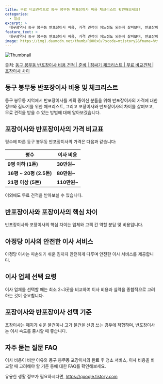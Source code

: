```yaml
---
title: 무료 비교견적으로 동구 봉무동 반포장이사 비용 체크리스트 확인해보세요!
categories:
  - 일상
excerpt: >
  대구광역시 동구 봉무동 반포장이사 비용, 가격 견적이 어느정도 되는지 살펴보며, 반포장이사를 준비함에 있어 짐싸기 준비 체크리스트가 무엇인지 보겠습니다. 마지막으로 포장이사와 차이점을 통해 무료 비교견적으로 어떤 것이 더 합리적인 선택인지 공유 드립니다.동구 봉무동 포장이사 견적 샘플 보기 👈 클릭동구 봉무동 포장이사 가격 살펴보기 👈 클릭동구 봉무동 반포장이사 평균 이사 비용평수동구 봉무동 평균 이사 비용원룸 이사9평 이하 (1톤)30만원~투룸/쓰리룸 이사16평 ~ 20평 (2.5톤)80만원~쓰리룸 이사21평 (5톤) ~110만원~우리집 무료 이사견적 받기 👈 클릭포장 vs 반포장: 핵심 차이점포장이사는 전반적인 이사를 담당하며 안정적이지만, 반포장이사는 업체와 고객이 역할을 나누어 진행되어 비용..
feature_text: >
  대구광역시 동구 봉무동 반포장이사 비용, 가격 견적이 어느정도 되는지 살펴보며, 반포장이사를 준비함에 있어 짐싸기 준비 체크리스트가 무엇인지 보겠습니다. 마지막으로 포장이사와 차이점을 통해 무료 비교견적으로 어떤 것이 더 합리적인 선택인지 공유 드립니다.동구 봉무동 포장이사 견적 샘플 보기 👈 클릭동구 봉무동 포장이사 가격 살펴보기 👈 클릭동구 봉무동 반포장이사 평균 이사 비용평수동구 봉무동 평균 이사 비용원룸 이사9평 이하 (1톤)30만원~투룸/쓰리룸 이사16평 ~ 20평 (2.5톤)80만원~쓰리룸 이사21평 (5톤) ~110만원~우리집 무료 이사견적 받기 👈 클릭포장 vs 반포장: 핵심 차이점포장이사는 전반적인 이사를 담당하며 안정적이지만, 반포장이사는 업체와 고객이 역할을 나누어 진행되어 비용..
image: https://img1.daumcdn.net/thumb/R800x0/?scode=mtistory2&fname=https%3A%2F%2Fblog.kakaocdn.net%2Fdn%2FbWg11Q%2FbtsHbhG09Hi%2Fhtm0OGKpYL9LkgD4txk5x1%2Fimg.webp
---
```


![Thumbnail](https://img1.daumcdn.net/thumb/R800x0/?scode=mtistory2&fname=https%3A%2F%2Fblog.kakaocdn.net%2Fdn%2FbWg11Q%2FbtsHbhG09Hi%2Fhtm0OGKpYL9LkgD4txk5x1%2Fimg.webp)

<p>출처: <a href="https://qoogle.tistory.com/9601" rel="dofollow">동구 봉무동 반포장이사 비용 견적 | 준비 | 짐싸기 체크리스트 | 무료 비교견적 | 포장이사 차이</a> </p>

## 동구 봉무동 반포장이사 비용 및 체크리스트

동구 봉무동 지역에서 반포장이사를 계획 중이신 분들을 위해 반포장이사의 가격에 대한 정보와 짐싸기를 위한 체크리스트, 그리고 포장이사와
반포장이사의 차이를 살펴보고, 무료 견적을 받을 수 있는 방법에 대해 알아보겠습니다.

## **포장이사와 반포장이사의 가격 비교표**

평수에 따른 동구 봉무동 반포장이사의 가격은 다음과 같습니다:

**평수** | **이사 비용**  
---|---  
**9평 이하 (1톤)** | **30만원~**  
**16평 ~ 20평 (2.5톤)** | **80만원~**  
**21평 이상 (5톤)** | **110만원~**  
  
이외에도 무료 견적을 받아보실 수 있습니다.

## **반포장이사와 포장이사의 핵심 차이**

반포장이사와 포장이사의 핵심 차이는 업체와 고객 간 역할 분담 및 비용입니다.

## **아정당 이사의 안전한 이사 서비스**

아정당 이사는 파손되기 쉬운 짐까지 안전하게 다루며 안전한 이사 서비스를 제공합니다.

## **이사 업체 선택 요령**

이사 업체를 선택할 때는 최소 2~3곳을 비교하여 이사 비용과 실력을 종합적으로 고려하는 것이 중요합니다.

## **포장이사와 반포장이사 선택 기준**

포장이사는 깨지기 쉬운 물건이나 고가 물건을 신경 쓰는 경우에 적합하며, 반포장이사는 이사 속도를 중시할 때 좋습니다.

## **자주 묻는 질문 FAQ**

이사 비용이 비싼 이유와 동구 봉무동 포장이사의 완료 후 청소 서비스, 이사 비용을 비교할 때 고려해야 할 기준 등에 대한 FAQ를
확인해보세요.



 

유용한 생활 정보가 필요하시다면, <a href="https://qoogle.tistory.com" rel="dofollow">https://qoogle.tistory.com</a>


